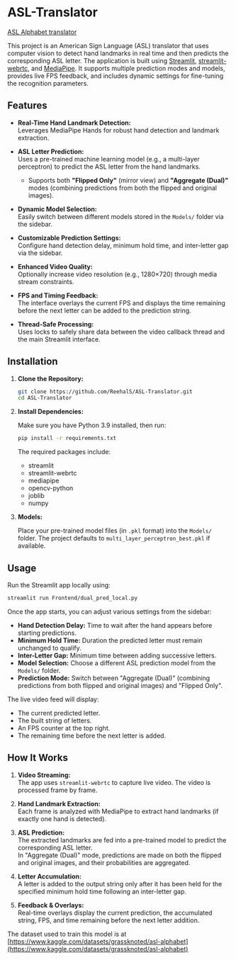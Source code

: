 # ASL-Translator

[ASL Alphabet translator](https://asl-translator-ccc.streamlit.app/)

This project is an American Sign Language (ASL) translator that uses computer vision to detect hand landmarks in real time and then predicts the corresponding ASL letter. The application is built using [Streamlit](https://streamlit.io/), [streamlit-webrtc](https://github.com/whitphx/streamlit-webrtc), and [MediaPipe](https://mediapipe.dev/). It supports multiple prediction modes and models, provides live FPS feedback, and includes dynamic settings for fine-tuning the recognition parameters.

## Features

- **Real-Time Hand Landmark Detection:**  
  Leverages MediaPipe Hands for robust hand detection and landmark extraction.

- **ASL Letter Prediction:**  
  Uses a pre-trained machine learning model (e.g., a multi-layer perceptron) to predict the ASL letter from the hand landmarks.  
  - Supports both **"Flipped Only"** (mirror view) and **"Aggregate (Dual)"** modes (combining predictions from both the flipped and original images).

- **Dynamic Model Selection:**  
  Easily switch between different models stored in the `Models/` folder via the sidebar.

- **Customizable Prediction Settings:**  
  Configure hand detection delay, minimum hold time, and inter-letter gap via the sidebar.

- **Enhanced Video Quality:**  
  Optionally increase video resolution (e.g., 1280×720) through media stream constraints.

- **FPS and Timing Feedback:**  
  The interface overlays the current FPS and displays the time remaining before the next letter can be added to the prediction string.

- **Thread-Safe Processing:**  
  Uses locks to safely share data between the video callback thread and the main Streamlit interface.

## Installation

1. **Clone the Repository:**

   ```bash
   git clone https://github.com/ReehalS/ASL-Translator.git
   cd ASL-Translator
   ```

2. **Install Dependencies:**

   Make sure you have Python 3.9 installed, then run:

   ```bash
   pip install -r requirements.txt
   ```

   The required packages include:
   - streamlit
   - streamlit-webrtc
   - mediapipe
   - opencv-python
   - joblib
   - numpy

3. **Models:**

   Place your pre-trained model files (in `.pkl` format) into the `Models/` folder. The project defaults to `multi_layer_perceptron_best.pkl` if available.

## Usage

Run the Streamlit app locally using:

```bash
streamlit run Frontend/dual_pred_local.py
```

Once the app starts, you can adjust various settings from the sidebar:

- **Hand Detection Delay:** Time to wait after the hand appears before starting predictions.
- **Minimum Hold Time:** Duration the predicted letter must remain unchanged to qualify.
- **Inter-Letter Gap:** Minimum time between adding successive letters.
- **Model Selection:** Choose a different ASL prediction model from the `Models/` folder.
- **Prediction Mode:** Switch between "Aggregate (Dual)" (combining predictions from both flipped and original images) and "Flipped Only".

The live video feed will display:
- The current predicted letter.
- The built string of letters.
- An FPS counter at the top right.
- The remaining time before the next letter is added.

## How It Works

1. **Video Streaming:**  
   The app uses `streamlit-webrtc` to capture live video. The video is processed frame by frame.

2. **Hand Landmark Extraction:**  
   Each frame is analyzed with MediaPipe to extract hand landmarks (if exactly one hand is detected).

3. **ASL Prediction:**  
   The extracted landmarks are fed into a pre-trained model to predict the corresponding ASL letter.  
   In "Aggregate (Dual)" mode, predictions are made on both the flipped and original images, and their probabilities are aggregated.

4. **Letter Accumulation:**  
   A letter is added to the output string only after it has been held for the specified minimum hold time following an inter-letter gap.

5. **Feedback & Overlays:**  
   Real-time overlays display the current prediction, the accumulated string, FPS, and time remaining before the next letter addition.


The dataset used to train this model is at [https://www.kaggle.com/datasets/grassknoted/asl-alphabet](https://www.kaggle.com/datasets/grassknoted/asl-alphabet)